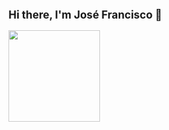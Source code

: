 ## Hi there, I'm José Francisco 👋
<div>
  <img height="180em" src="https://github-readme-stats.vercel.app/api/top-langs/?username=netojkk&layout=compact">
</div>
<!--
**netojkk/netojkk** is a ✨ _special_ ✨ repository because its `README.md` (this file) appears on your GitHub profile.

Here are some ideas to get you started:

- 🔭 I’m currently working on ...
- 🌱 I’m currently learning ...
- 👯 I’m looking to collaborate on ...
- 🤔 I’m looking for help with ...
- 💬 Ask me about ...
- 📫 How to reach me: ...
- 😄 Pronouns: ...
- ⚡ Fun fact: ...
-->
